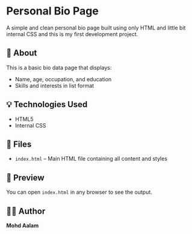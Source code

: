 # Personal Bio Page

A simple and clean personal bio page built using only HTML and little bit internal CSS and this is my first development project.

## 📝 About
This is a basic bio data page that displays:
- Name, age, occupation, and education
- Skills and interests in list format

## 💡 Technologies Used
- HTML5
- Internal CSS

## 📂 Files
- `index.html` – Main HTML file containing all content and styles

## 📸 Preview
You can open `index.html` in any browser to see the output.

## 🧑‍💻 Author
**Mohd Aalam**
